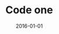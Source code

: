 ---
title: Code one
layout: "_layouts/base.njk" 
image: "/assets/img/portrait-portfolio.png"
date: 2016-01-01
---